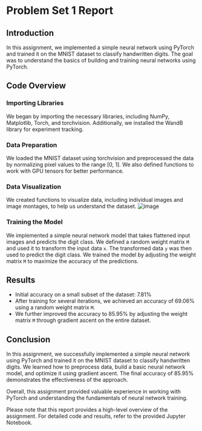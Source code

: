 # Problem Set 1 Report

## Introduction

In this assignment, we implemented a simple neural network using PyTorch and trained it on the MNIST dataset to classify handwritten digits. The goal was to understand the basics of building and training neural networks using PyTorch.

## Code Overview

### Importing Libraries

We began by importing the necessary libraries, including NumPy, Matplotlib, Torch, and torchvision. Additionally, we installed the WandB library for experiment tracking.

### Data Preparation

We loaded the MNIST dataset using torchvision and preprocessed the data by normalizing pixel values to the range [0, 1]. We also defined functions to work with GPU tensors for better performance.

### Data Visualization

We created functions to visualize data, including individual images and image montages, to help us understand the dataset.
![image](https://github.com/iklopukh2021/MathDataSci/assets/143549784/78235dbd-91cb-430b-8be3-abc629b1ef29)

### Training the Model

We implemented a simple neural network model that takes flattened input images and predicts the digit class. We defined a random weight matrix `M` and used it to transform the input data `x`. The transformed data `y` was then used to predict the digit class. We trained the model by adjusting the weight matrix `M` to maximize the accuracy of the predictions.

## Results

- Initial accuracy on a small subset of the dataset: 7.81%
- After training for several iterations, we achieved an accuracy of 69.06% using a random weight matrix `M`.
- We further improved the accuracy to 85.95% by adjusting the weight matrix `M` through gradient ascent on the entire dataset.

## Conclusion

In this assignment, we successfully implemented a simple neural network using PyTorch and trained it on the MNIST dataset to classify handwritten digits. We learned how to preprocess data, build a basic neural network model, and optimize it using gradient ascent. The final accuracy of 85.95% demonstrates the effectiveness of the approach.

Overall, this assignment provided valuable experience in working with PyTorch and understanding the fundamentals of neural network training.

Please note that this report provides a high-level overview of the assignment. For detailed code and results, refer to the provided Jupyter Notebook.
